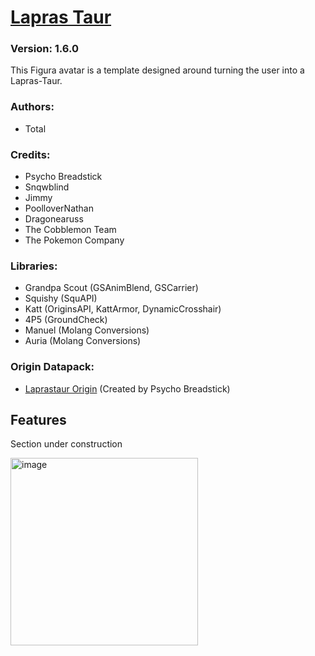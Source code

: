 # [Lapras Taur](https://github.com/Taurs-with-Keyboards/FiguraLaprasTaurAvatar)
### Version: 1.6.0
This Figura avatar is a template designed around turning the user into a Lapras-Taur.

### Authors:
- Total

### Credits:
- Psycho Breadstick
- Snqwblind
- Jimmy
- PoolloverNathan
- Dragonearuss
- The Cobblemon Team
- The Pokemon Company

### Libraries:
- Grandpa Scout (GSAnimBlend, GSCarrier)
- Squishy (SquAPI)
- Katt (OriginsAPI, KattArmor, DynamicCrosshair)
- 4P5 (GroundCheck)
- Manuel (Molang Conversions)
- Auria (Molang Conversions)

### Origin Datapack:
- [Laprastaur Origin](https://github.com/PsychoBreadstick/Laprastaur-Origin) (Created by Psycho Breadstick)

## Features
Section under construction

[<img src="https://img.youtube.com/vi/9wan65CIL-8/maxresdefault.jpg" alt="image" width="300" height="auto">](https://youtu.be/9wan65CIL-8)